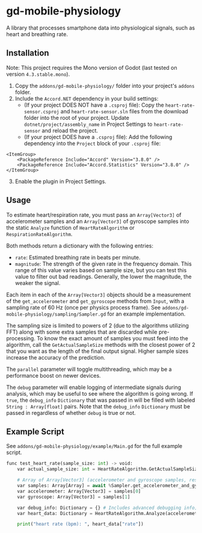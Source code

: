 # gd-mobile-physiology

A library that processes smartphone data into physiological signals, such as heart and breathing rate.

## Installation
Note: This project requires the Mono version of Godot (last tested on version `4.3.stable.mono`).
1) Copy the `addons/gd-mobile-physiology/` folder into your project's `addons` folder.
2) Include the `Accord.NET` dependency in your build settings:
	- (If your project DOES NOT have a `.csproj` file): Copy the `heart-rate-sensor.csproj` and `heart-rate-sensor.sln` files from the download folder
into the root of your project. Update `dotnet/project/assembly_name` in Project Settings to `heart-rate-sensor` and reload the project.
	- (If your project DOES have a `.csproj` file): Add the following dependency into the `Project` block of your `.csproj` file:
```
<ItemGroup>
	<PackageReference Include="Accord" Version="3.8.0" />
	<PackageReference Include="Accord.Statistics" Version="3.8.0" />
</ItemGroup>
```
3) Enable the plugin in Project Settings.

## Usage
To estimate heart/respiration rate, you must pass an `Array[Vector3]` of accelerometer samples and an `Array[Vector3]` of gyroscope samples into the static `Analyze` function of
`HeartRateAlgorithm` or `RespirationRateAlgorithm`.

Both methods return a dictionary with the following entries:
- `rate`: Estimated breathing rate in beats per minute.
- `magnitude`: The strength of the given rate in the frequency domain. This range of this value varies based on sample size, but you can test this value to filter out bad readings. Generally, the lower the magnitude, the weaker the signal.

Each item in each of the `Array[Vector3]` objects should be a measurement of the `get_accelerometer` and `get_gyroscope` methods from `Input`,
with a sampling rate of 60 Hz (once per physics process frame). See `addons/gd-mobile-physiology/sampling/Sampler.gd`
for an example implementation.

The sampling size is limited to powers of 2 (due to the algorithms utilizing FFT) along with some extra samples that are
discarded while pre-processing. To know the exact amount of samples you must feed into the algorithm, call the `GetActualSampleSize` methods
with the closest power of 2 that you want as the length of the final output signal. Higher sample sizes increase the accuracy of the prediction.

The `parallel` parameter will toggle multithreading, which may be a performance boost on newer devices.

The `debug` parameter will enable logging of intermediate signals during analysis, which may be useful to see where the algorithm is going wrong.
If `true`, the `debug_info` `Dictionary` that was passed in will be filled with labeled `String : Array[float]` pairs. Note that the `debug_info`
`Dictionary` must be passed in regardless of whether `debug` is true or not.

## Example Script
See `addons/gd-mobile-physiology/example/Main.gd` for the full example script.

```python
func test_heart_rate(sample_size: int) -> void:
	var actual_sample_size: int = HeartRateAlgorithm.GetActualSampleSize(sample_size)

	# Array of Array[Vector3] (accelerometer and gyroscope samples, respectively)
	var samples: Array[Array] = await %Sampler.get_accelerometer_and_gyroscope_samples(actual_sample_size)
	var accelerometer: Array[Vector3] = samples[0]
	var gyroscope: Array[Vector3] = samples[1]

	var debug_info: Dictionary = {} # Includes advanced debugging info; see code for details.
	var heart_data: Dictionary = HeartRateAlgorithm.Analyze(accelerometer, gyroscope, false, debug_info, true)

	print("heart rate (bpm): ", heart_data["rate"])
```
